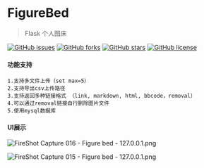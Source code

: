 # FigureBed

>Flask 个人图床

[![GitHub issues](https://img.shields.io/github/issues/saowu/FigureBed.svg)](https://github.com/saowu/FigureBed/issues)
[![GitHub forks](https://img.shields.io/github/forks/saowu/FigureBed.svg)](https://github.com/saowu/FigureBed/network)
[![GitHub stars](https://img.shields.io/github/stars/saowu/FigureBed.svg)](https://github.com/saowu/FigureBed/stargazers)
[![GitHub license](https://img.shields.io/github/license/saowu/FigureBed.svg)](https://github.com/saowu/FigureBed)


#### 功能支持
```
1.支持多文件上传（set max=5）
2.支持导出csv上传路径
3.支持返回多种链接格式 （link, markdown, html, bbcode，removal）
4.可以通过removal链接自行删除图片文件
5.使用mysql数据库
```

#### UI展示

![FireShot Capture 016 - Figure bed - 127.0.0.1.png](https://i.loli.net/2020/03/08/w2DySmnMEWtFNck.png)

![FireShot Capture 015 - Figure bed - 127.0.0.1.png](https://i.loli.net/2020/03/07/q3H1JDFRSwCLm87.png)